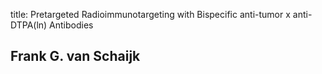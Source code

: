 title: Pretargeted Radioimmunotargeting with Bispecific anti-tumor x anti-DTPA(ln) Antibodies

## Frank G. van Schaijk
